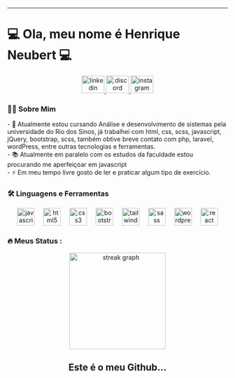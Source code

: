 ---

# 💻 Ola, meu nome é Henrique Neubert 💻 


<div align="center">
  <a href="www.linkedin.com/in/neubert-dev" target="_blank">
    <img src="https://raw.githubusercontent.com/maurodesouza/profile-readme-generator/master/src/assets/icons/social/linkedin/default.svg" width="52" height="40" alt="linkedin logo"  />
  </a>
  <a href="https://www.discord.com/_neubert/" target="_blank">
    <img src="https://raw.githubusercontent.com/maurodesouza/profile-readme-generator/master/src/assets/icons/social/discord/default.svg" width="52" height="40" alt="discord logo"  />
  </a>
  <a href="https://www.instagram.com/_neubert/" target="_blank">
    <img src="https://raw.githubusercontent.com/maurodesouza/profile-readme-generator/master/src/assets/icons/social/instagram/default.svg" width="52" height="40" alt="instagram logo"  />
  </a>
</div>


<h3 align="left">👩‍💻 Sobre Mim</h3>
<p align="left">
    - 🔭 Atualmente estou cursando Análise e desenvolvimento de sistemas pela universidade do Rio dos Sinos, já trabalhei com 
    html, css, scss, javascript, jQuery, bootstrap, scss, também obtive breve contato com php, laravel,
    wordPress, entre outras tecnologias e ferramentas.<br>
    - 📚 Atualmente em paralelo com os estudos da faculdade estou procurando me aperfeiçoar em javascript<br>
    - ⚡ Em meu tempo livre gosto de ler e praticar algum tipo de exercício.</p>

<h3 align="left">🛠 Linguagens e Ferramentas</h3>

<div align="center">
  <img src="https://cdn.jsdelivr.net/gh/devicons/devicon/icons/javascript/javascript-original.svg" height="40" alt="javascript logo"  />
  <img width="12" />
  <img src="https://cdn.jsdelivr.net/gh/devicons/devicon/icons/html5/html5-original.svg" height="40" alt="html5 logo"  />
  <img width="12" />
  <img src="https://cdn.jsdelivr.net/gh/devicons/devicon/icons/css3/css3-original.svg" height="40" alt="css3 logo"  />
  <img width="12" />
  <img src="https://cdn.jsdelivr.net/gh/devicons/devicon/icons/bootstrap/bootstrap-original.svg" height="40" alt="bootstrap logo"  />
  <img width="12" />
  <img src="https://cdn.jsdelivr.net/gh/devicons/devicon/icons/tailwindcss/tailwindcss-original-wordmark.svg" height="40" alt="tailwindcss logo"  />
  <img width="12" />
  <img src="https://cdn.jsdelivr.net/gh/devicons/devicon/icons/sass/sass-original.svg" height="40" alt="sass logo"  />
  <img width="12" />
  <img src="https://cdn.jsdelivr.net/gh/devicons/devicon/icons/wordpress/wordpress-original.svg" height="40" alt="wordpress logo"  />
  <img width="12" />
  <img src="https://cdn.jsdelivr.net/gh/devicons/devicon/icons/react/react-original.svg" height="40" alt="react logo"  />
</div>

<h3 align="left">🔥   Meus Status :</h3>

<div align="center">
  <img src="https://streak-stats.demolab.com?user=HenriqueNeubert&locale=en&mode=daily&theme=dark&hide_border=false&border_radius=5&order=3" height="220" alt="streak graph"  />
</div>

<div align="center">
  <h2>Este é o meu Github...</h2>
</div>





